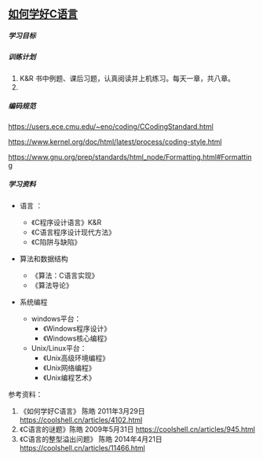 ## [如何学好C语言](https://coolshell.cn/articles/4102.html)

##### 学习目标



##### 训练计划

1.  K&R 书中例题、课后习题，认真阅读并上机练习。每天一章，共八章。
2. 



##### 编码规范

https://users.ece.cmu.edu/~eno/coding/CCodingStandard.html

https://www.kernel.org/doc/html/latest/process/coding-style.html

https://www.gnu.org/prep/standards/html_node/Formatting.html#Formatting



##### 学习资料

- 语言 ： 

  -  《C程序设计语言》K&R
  - 《C语言程序设计现代方法》
  - 《C陷阱与缺陷》

- 算法和数据结构

  - 《算法：C语言实现》
  - 《算法导论》

- 系统编程

  - windows平台：
      - 《Windows程序设计》
      - 《Windows核心编程》
  - Unix/Linux平台：
      - 《Unix高级环境编程》
      - 《Unix网络编程》
      - 《Unix编程艺术》
  
  

参考资料：

1. 《如何学好C语言》 陈皓 2011年3月29日  https://coolshell.cn/articles/4102.html
2. 《C语言的谜题》陈皓 2009年5月31日  https://coolshell.cn/articles/945.html
3. 《C语言的整型溢出问题》 陈皓 2014年4月21日  https://coolshell.cn/articles/11466.html







